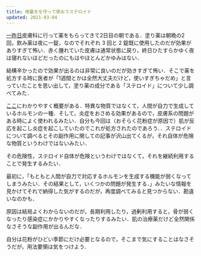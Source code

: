 ```yaml
---
title: 用量をを守って使おうステロイド
updated: 2021-03-04
---
```


[一昨日](https://sotaro.io/daily/2021-03-02)皮膚科に行って薬をもらってきて2日目の朝である．塗り薬は朝晩の2回，飲み薬は夜に一錠，なのでそれぞれ 3 回と 2 錠既に使用したのだが効果がありすぎて怖い．赤く腫れていた皮膚は通常状態に戻り，終日ひたすらかゆく夜は寝れないほどだったのにもはやほとんどかゆみはない．

結構辛かったので効果が出るのは非常に良いのだが効きすぎて怖い．そこで薬を処方する時に医者が「1週間とかは全然大丈夫だけど，使いすぎちゃだめ」と言っていたことを思い出して，塗り薬の成分である「ステロイド」について少し調べてみた．

[ここ](https://www.daiichisankyo-hc.co.jp/site_hifuken/qa/about_steroid/)にわかりやすく概要がある．特異な物質ではなくて，人間が自力で生成しているホルモンの一種．そして，炎症をおさめる効果があるので，皮膚系の問題がある時によく使われるみたい．自分も今回は（おそらく花粉症が原因で）肌が反応を起こし炎症を起こしていたのでこれが処方されたのであろう．．ステロイドについて調べるとその副作用に関しての記事が沢山出てくるが，それ自体が危険な物質というわけではないみたい．

その危険性，ステロイド自体が危険というわけではなくて，それを継続利用することで発生するみたい．

最初に，「もともと人間が自力で対応するホルモンを生成する機能が弱くなってしまうみたい．その結果として，いくつかの問題が発生する．」みたいな情報を見かけてそれで納得した気がするのだが，再度調べてみると見つからない．勘違いなのかも．

原因は結局よくわからないのだが，長期利用したり，過剰利用すると，骨が弱くなったり感染症にかかりやすくなったりするみたい．肌の治療薬だけど全然関係なさそうな副作用が出るんだな．

自分は花粉がひどい季節にだけ必要となるので，そこまで気にすることはなさそうだが，用法要領は気をつけよう．
